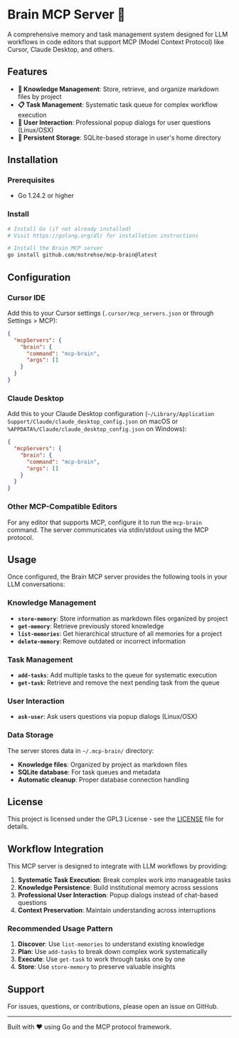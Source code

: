 # Brain MCP Server 🧠

A comprehensive memory and task management system designed for LLM workflows in code editors that support MCP (Model Context Protocol) like Cursor, Claude Desktop, and others.

## Features

- **🧠 Knowledge Management**: Store, retrieve, and organize markdown files by project
- **📋 Task Management**: Systematic task queue for complex workflow execution
- **💬 User Interaction**: Professional popup dialogs for user questions (Linux/OSX)
- **🔄 Persistent Storage**: SQLite-based storage in user's home directory

## Installation

### Prerequisites

- Go 1.24.2 or higher

### Install

```bash
# Install Go (if not already installed)
# Visit https://golang.org/dl/ for installation instructions

# Install the Brain MCP server
go install github.com/mstrehse/mcp-brain@latest
```

## Configuration

### Cursor IDE

Add this to your Cursor settings (`.cursor/mcp_servers.json` or through Settings > MCP):

```json
{
  "mcpServers": {
    "brain": {
      "command": "mcp-brain",
      "args": []
    }
  }
}
```

### Claude Desktop

Add this to your Claude Desktop configuration (`~/Library/Application Support/Claude/claude_desktop_config.json` on macOS or `%APPDATA%/Claude/claude_desktop_config.json` on Windows):

```json
{
  "mcpServers": {
    "brain": {
      "command": "mcp-brain",
      "args": []
    }
  }
}
```

### Other MCP-Compatible Editors

For any editor that supports MCP, configure it to run the `mcp-brain` command. The server communicates via stdin/stdout using the MCP protocol.

## Usage

Once configured, the Brain MCP server provides the following tools in your LLM conversations:

### Knowledge Management

- **`store-memory`**: Store information as markdown files organized by project
- **`get-memory`**: Retrieve previously stored knowledge
- **`list-memories`**: Get hierarchical structure of all memories for a project
- **`delete-memory`**: Remove outdated or incorrect information

### Task Management

- **`add-tasks`**: Add multiple tasks to the queue for systematic execution
- **`get-task`**: Retrieve and remove the next pending task from the queue

### User Interaction

- **`ask-user`**: Ask users questions via popup dialogs (Linux/OSX)

### Data Storage

The server stores data in `~/.mcp-brain/` directory:

- **Knowledge files**: Organized by project as markdown files
- **SQLite database**: For task queues and metadata
- **Automatic cleanup**: Proper database connection handling

## License

This project is licensed under the GPL3 License - see the [LICENSE](LICENSE) file for details.

## Workflow Integration

This MCP server is designed to integrate with LLM workflows by providing:

1. **Systematic Task Execution**: Break complex work into manageable tasks
2. **Knowledge Persistence**: Build institutional memory across sessions
3. **Professional User Interaction**: Popup dialogs instead of chat-based questions
4. **Context Preservation**: Maintain understanding across interruptions

### Recommended Usage Pattern

1. **Discover**: Use `list-memories` to understand existing knowledge
2. **Plan**: Use `add-tasks` to break down complex work systematically
3. **Execute**: Use `get-task` to work through tasks one by one
4. **Store**: Use `store-memory` to preserve valuable insights

## Support

For issues, questions, or contributions, please open an issue on GitHub.

---

Built with ❤️ using Go and the MCP protocol framework. 